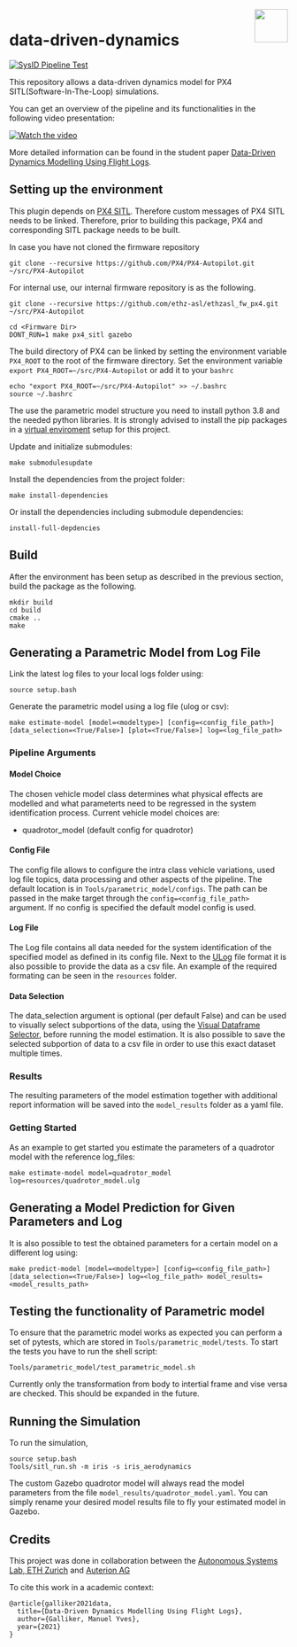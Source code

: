 <img align="right" height="60" src="https://user-images.githubusercontent.com/5248102/126074528-004a32b9-7911-486a-9e79-8b78e6e66fdc.png">

# data-driven-dynamics

[![SysID Pipeline Test](https://github.com/ethz-asl/data-driven-dynamics/actions/workflows/sysid_test.yml/badge.svg)](https://github.com/ethz-asl/data-driven-dynamics/actions/workflows/sysid_test.yml)

This repository allows a data-driven dynamics model for PX4 SITL(Software-In-The-Loop) simulations.

You can get an overview of the pipeline and its functionalities in the following video presentation:

[![Watch the video](https://img.youtube.com/vi/kAsfptZU4uk/maxresdefault.jpg)](https://www.youtube.com/watch?v=kAsfptZU4uk)


More detailed information can be found in the student paper [Data-Driven Dynamics Modelling Using Flight Logs](https://www.research-collection.ethz.ch/handle/20.500.11850/507495). 

## Setting up the environment

This plugin depends on [PX4 SITL](https://github.com/PX4/PX4-SITL_gazebo). Therefore custom messages of PX4 SITL needs to be linked. Therefore, prior to building this package, PX4 and corresponding SITL package needs to be built.

In case you have not cloned the firmware repository


```
git clone --recursive https://github.com/PX4/PX4-Autopilot.git ~/src/PX4-Autopilot
```
For internal use, our internal firmware repository is as the following.
```
git clone --recursive https://github.com/ethz-asl/ethzasl_fw_px4.git ~/src/PX4-Autopilot
```

```
cd <Firmware Dir>
DONT_RUN=1 make px4_sitl gazebo
```

The build directory of PX4 can be linked by setting the environment variable `PX4_ROOT` to the root of the firmware directory. Set the environment variable `export PX4_ROOT=~/src/PX4-Autopilot` or add it to your `bashrc`

```
echo "export PX4_ROOT=~/src/PX4-Autopilot" >> ~/.bashrc
source ~/.bashrc
```

The use the parametric model structure you need to install python 3.8 and the needed python libraries. It is strongly advised to install the pip packages in a [virtual enviroment](https://docs.python.org/3/tutorial/venv.html) setup for this project.

Update and initialize submodules:

```
make submodulesupdate
```

Install the dependencies from the project folder:

```
make install-dependencies
```

Or install the dependencies including submodule dependencies:

```
install-full-depdencies
```



## Build

After the environment has been setup as described in the previous section, build the package as the following.

```
mkdir build
cd build
cmake ..
make
```

## Generating a Parametric Model from Log File

Link the latest log files to your local logs folder using:

```
source setup.bash
```

Generate the parametric model using a log file (ulog or csv):

```
make estimate-model [model=<modeltype>] [config=<config_file_path>] [data_selection=<True/False>] [plot=<True/False>] log=<log_file_path>
```

### Pipeline Arguments

#### Model Choice

The chosen vehicle model class determines what physical effects are modelled and what parameterts need to be regressed in the system identification process.
Current vehicle model choices are:

- quadrotor_model (default config for quadrotor)

#### Config File

The config file allows to configure the intra class vehicle variations, used log file topics, data processing and other aspects of the pipeline. The default location is in `Tools/parametric_model/configs`. The path can be passed in the make target through the `config=<config_file_path>` argument. If no config is specified the default model config is used.

#### Log File

The Log file contains all data needed for the system identification of the specified model as defined in its config file. Next to the [ULog](https://docs.px4.io/master/en/dev_log/ulog_file_format.html) file format it is also possible to provide the data as a csv file. An example of the required formating can be seen in the `resources` folder.

#### Data Selection

The data_selection argument is optional (per default False) and can be used to visually select subportions of the data, using the [Visual Dataframe Selector](https://github.com/manumerous/visual_dataframe_selector), before running the model estimation. It is also possible to save the selected subportion of data to a csv file in order to use this exact dataset multiple times.

### Results

The resulting parameters of the model estimation together with additional report information will be saved into the `model_results` folder as a yaml file.

### Getting Started

As an example to get started you estimate the parameters of a quadrotor model with the reference log_files:

```
make estimate-model model=quadrotor_model log=resources/quadrotor_model.ulg
```

## Generating a Model Prediction for Given Parameters and Log

It is also possible to test the obtained parameters for a certain model on a different log using:

```
make predict-model [model=<modeltype>] [config=<config_file_path>] [data_selection=<True/False>] log=<log_file_path> model_results=<model_results_path>
```


## Testing the functionality of Parametric model

To ensure that the parametric model works as expected you can perform a set of pytests, which are stored in `Tools/parametric_model/tests`. To start the tests you have to run the shell script:

`Tools/parametric_model/test_parametric_model.sh`

Currently only the transformation from body to intertial frame and vise versa are checked. This should be expanded in the future.

## Running the Simulation

To run the simulation, 

```
source setup.bash
Tools/sitl_run.sh -m iris -s iris_aerodynamics
```

The custom Gazebo quadrotor model will always read the model parameters from the file `model_results/quadrotor_model.yaml`. You can simply rename your desired model results file to fly your estimated model in Gazebo. 

## Credits
This project was done in collaboration between the [Autonomous Systems Lab, ETH Zurich](https://asl.ethz.ch/) and [Auterion AG](https://auterion.com/)

To cite this work in a academic context:
```
@article{galliker2021data,
  title={Data-Driven Dynamics Modelling Using Flight Logs},
  author={Galliker, Manuel Yves},
  year={2021}
}
```
